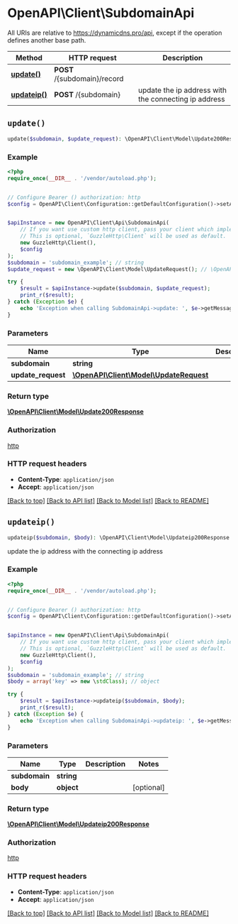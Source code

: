 # OpenAPI\Client\SubdomainApi

All URIs are relative to https://dynamicdns.pro/api, except if the operation defines another base path.

| Method | HTTP request | Description |
| ------------- | ------------- | ------------- |
| [**update()**](SubdomainApi.md#update) | **POST** /{subdomain}/record |  |
| [**updateip()**](SubdomainApi.md#updateip) | **POST** /{subdomain} | update the ip address with the connecting ip address |


## `update()`

```php
update($subdomain, $update_request): \OpenAPI\Client\Model\Update200Response
```



### Example

```php
<?php
require_once(__DIR__ . '/vendor/autoload.php');


// Configure Bearer () authorization: http
$config = OpenAPI\Client\Configuration::getDefaultConfiguration()->setAccessToken('YOUR_ACCESS_TOKEN');


$apiInstance = new OpenAPI\Client\Api\SubdomainApi(
    // If you want use custom http client, pass your client which implements `GuzzleHttp\ClientInterface`.
    // This is optional, `GuzzleHttp\Client` will be used as default.
    new GuzzleHttp\Client(),
    $config
);
$subdomain = 'subdomain_example'; // string
$update_request = new \OpenAPI\Client\Model\UpdateRequest(); // \OpenAPI\Client\Model\UpdateRequest

try {
    $result = $apiInstance->update($subdomain, $update_request);
    print_r($result);
} catch (Exception $e) {
    echo 'Exception when calling SubdomainApi->update: ', $e->getMessage(), PHP_EOL;
}
```

### Parameters

| Name | Type | Description  | Notes |
| ------------- | ------------- | ------------- | ------------- |
| **subdomain** | **string**|  | |
| **update_request** | [**\OpenAPI\Client\Model\UpdateRequest**](../Model/UpdateRequest.md)|  | [optional] |

### Return type

[**\OpenAPI\Client\Model\Update200Response**](../Model/Update200Response.md)

### Authorization

[http](../../README.md#http)

### HTTP request headers

- **Content-Type**: `application/json`
- **Accept**: `application/json`

[[Back to top]](#) [[Back to API list]](../../README.md#endpoints)
[[Back to Model list]](../../README.md#models)
[[Back to README]](../../README.md)

## `updateip()`

```php
updateip($subdomain, $body): \OpenAPI\Client\Model\Updateip200Response
```

update the ip address with the connecting ip address

### Example

```php
<?php
require_once(__DIR__ . '/vendor/autoload.php');


// Configure Bearer () authorization: http
$config = OpenAPI\Client\Configuration::getDefaultConfiguration()->setAccessToken('YOUR_ACCESS_TOKEN');


$apiInstance = new OpenAPI\Client\Api\SubdomainApi(
    // If you want use custom http client, pass your client which implements `GuzzleHttp\ClientInterface`.
    // This is optional, `GuzzleHttp\Client` will be used as default.
    new GuzzleHttp\Client(),
    $config
);
$subdomain = 'subdomain_example'; // string
$body = array('key' => new \stdClass); // object

try {
    $result = $apiInstance->updateip($subdomain, $body);
    print_r($result);
} catch (Exception $e) {
    echo 'Exception when calling SubdomainApi->updateip: ', $e->getMessage(), PHP_EOL;
}
```

### Parameters

| Name | Type | Description  | Notes |
| ------------- | ------------- | ------------- | ------------- |
| **subdomain** | **string**|  | |
| **body** | **object**|  | [optional] |

### Return type

[**\OpenAPI\Client\Model\Updateip200Response**](../Model/Updateip200Response.md)

### Authorization

[http](../../README.md#http)

### HTTP request headers

- **Content-Type**: `application/json`
- **Accept**: `application/json`

[[Back to top]](#) [[Back to API list]](../../README.md#endpoints)
[[Back to Model list]](../../README.md#models)
[[Back to README]](../../README.md)
